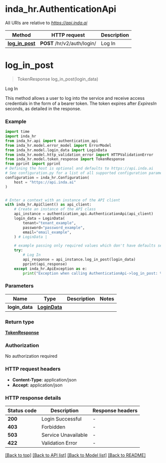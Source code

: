 # inda_hr.AuthenticationApi

All URIs are relative to *https://api.inda.ai*

Method | HTTP request | Description
------------- | ------------- | -------------
[**log_in_post**](AuthenticationApi.md#log_in_post) | **POST** /hr/v2/auth/login/ | Log In


# **log_in_post**
> TokenResponse log_in_post(login_data)

Log In

This method allows a user to log into the service and receive access credentials in the form of a bearer token. The token expires after  *ExpiresIn* seconds, as detailed in the response.

### Example


```python
import time
import inda_hr
from inda_hr.api import authentication_api
from inda_hr.model.error_model import ErrorModel
from inda_hr.model.login_data import LoginData
from inda_hr.model.http_validation_error import HTTPValidationError
from inda_hr.model.token_response import TokenResponse
from pprint import pprint
# Defining the host is optional and defaults to https://api.inda.ai
# See configuration.py for a list of all supported configuration parameters.
configuration = inda_hr.Configuration(
    host = "https://api.inda.ai"
)


# Enter a context with an instance of the API client
with inda_hr.ApiClient() as api_client:
    # Create an instance of the API class
    api_instance = authentication_api.AuthenticationApi(api_client)
    login_data = LoginData(
        tenant="tenant_example",
        password="password_example",
        email="email_example",
    ) # LoginData | 

    # example passing only required values which don't have defaults set
    try:
        # Log In
        api_response = api_instance.log_in_post(login_data)
        pprint(api_response)
    except inda_hr.ApiException as e:
        print("Exception when calling AuthenticationApi->log_in_post: %s\n" % e)
```


### Parameters

Name | Type | Description  | Notes
------------- | ------------- | ------------- | -------------
 **login_data** | [**LoginData**](LoginData.md)|  |

### Return type

[**TokenResponse**](TokenResponse.md)

### Authorization

No authorization required

### HTTP request headers

 - **Content-Type**: application/json
 - **Accept**: application/json


### HTTP response details

| Status code | Description | Response headers |
|-------------|-------------|------------------|
**200** | Login Successful |  -  |
**403** | Forbidden |  -  |
**503** | Service Unavailable |  -  |
**422** | Validation Error |  -  |

[[Back to top]](#) [[Back to API list]](../README.md#documentation-for-api-endpoints) [[Back to Model list]](../README.md#documentation-for-models) [[Back to README]](../README.md)


